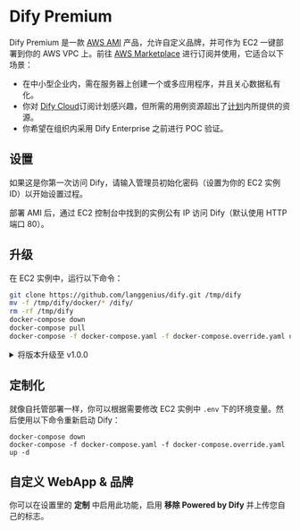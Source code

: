 # Dify Premium

Dify Premium 是一款 [AWS AMI](https://docs.aws.amazon.com/zh\_cn/AWSEC2/latest/UserGuide/ec2-instances-and-amis.html) 产品，允许自定义品牌，并可作为 EC2 一键部署到你的 AWS VPC 上。前往 [AWS Marketplace](https://aws.amazon.com/marketplace/pp/prodview-t22mebxzwjhu6) 进行订阅并使用，它适合以下场景：

* 在中小型企业内，需在服务器上创建一个或多应用程序，并且关心数据私有化。
* 你对 [Dify Cloud](https://docs.dify.ai/v/zh-hans/getting-started/cloud)订阅计划感兴趣，但所需的用例资源超出了[计划](https://dify.ai/pricing)内所提供的资源。
* 你希望在组织内采用 Dify Enterprise 之前进行 POC 验证。

## 设置

如果这是你第一次访问 Dify，请输入管理员初始化密码（设置为你的 EC2 实例 ID）以开始设置过程。

部署 AMI 后，通过 EC2 控制台中找到的实例公有 IP 访问 Dify（默认使用 HTTP 端口 80）。

## 升级

在 EC2 实例中，运行以下命令：

```bash
git clone https://github.com/langgenius/dify.git /tmp/dify
mv -f /tmp/dify/docker/* /dify/
rm -rf /tmp/dify
docker-compose down
docker-compose pull
docker-compose -f docker-compose.yaml -f docker-compose.override.yaml up -d
```

<details>

<summary>将版本升级至 v1.0.0</summary>

> 版本 v1.0.0 包含插件功能，详细介绍请参考[此处](https://github.com/langgenius/dify/releases/tag/1.0.0)。

升级分为以下步骤：

1. 备份数据
2. 插件迁移
3. 主项目升级

### 1. 备份数据

1.1 运行 `cd` 命令至你的 Dify 项目路径，新建备份分支。

1.2 运行以下命令，备份你的 docker-compose YAML 文件（可选）。

```bash
cd docker
cp docker-compose.yaml docker-compose.yaml.$(date +%s).bak
```

1.3 运行命令停止服务，在 Docker 目录中执行备份数据命令。

```bash
docker compose down
tar -cvf volumes-$(date +%s).tgz volumes
```

### 2. 升级版本

`v1.0.0` 支持通过 Docker Compose 部署。运行 `cd` 命令至你的 Dify 项目路径，运行以下命令升级 Dify 版本：

```bash
git checkout 1.0.0 # 切换至 1.0.0 分支
cd docker
docker compose -f docker-compose.yaml up -d
```

### 3. 工具迁移为插件
 
该步骤的目的：将此前社区版本所使用的工具及模型供应商，自动进行数据迁移并安装至新版本的插件环境中。

1. 运行 docker ps 命令，查看 docker-api 容器 id 号。

示例：

```bash
docker ps
CONTAINER ID   IMAGE                                       COMMAND                  CREATED       STATUS                 PORTS                                                                                                                             NAMES
417241cd****   nginx:latest                                "sh -c 'cp /docker-e…"   3 hours ago   Up 3 hours             0.0.0.0:80->80/tcp, :::80->80/tcp, 0.0.0.0:443->443/tcp, :::443->443/tcp                                                          docker-nginx-1
a3cb19c2****   langgenius/dify-api:1.0.0                   "/bin/bash /entrypoi…"   3 hours ago   Up 3 hours             5001/tcp                                                                                                                          docker-api-1
```

运行命令 `docker exec -it a3cb19c2**** bash` 进入容器终端，在容器内运行：

```bash
poetry run flask extract-plugins --workers=20
```

> 如果提示报错，建议参考前置准备，先在服务器内安装 `poetry` 环境；运行命令后，若终端出现待输入项，点击 **“回车”** 跳过输入。

此命令将提取当前环境中使用的所有模型和工具。workers 参数将决定提取过程中的所使用的并行进程数，可根据需要进行调整。命令运行完成后将生成 `plugins.jsonl` 文件保存结果，该文件包含了当前 Dify 实例中所有工作区的插件信息。

确保你的网络正常访问公网，并支持访问：`https://marketplace.dify.ai`。在 `docker-api-1` 容器内继续运行以下命令：

```bash
poetry run flask install-plugins --workers=2
```

此命令将下载并安装所有必要的插件到最新的社区版本中。当终端出现 `Install plugins completed.` 标识时，迁移完成。

</details>

## 定制化

就像自托管部署一样，你可以根据需要修改 EC2 实例中 `.env` 下的环境变量。然后使用以下命令重新启动 Dify：

```
docker-compose down
docker-compose -f docker-compose.yaml -f docker-compose.override.yaml up -d
```

## 自定义 WebApp & 品牌

你可以在设置里的 **定制** 中启用此功能，启用 **移除 Powered by Dify** 并上传您自己的标志。

